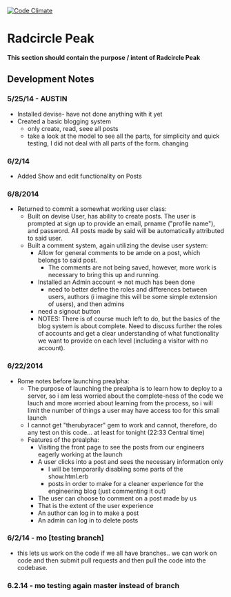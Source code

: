[![Code Climate](https://codeclimate.com/github/radcircle-dev/Peak.png)](https://codeclimate.com/github/radcircle-dev/Peak)

# Radcircle Peak
__This section should contain the purpose / intent of Radcircle Peak__

## Development Notes

### 5/25/14 - AUSTIN
- Installed devise- have not done anything with it yet
- Created a basic blogging system
  - only create, read, seee all posts
  - take a look at the model to see all the parts, for simplicity and quick testing, 
    I did not deal with all parts of the form.  changing

### 6/2/14
- Added Show and edit functionality on Posts
	
### 6/8/2014
- Returned to commit a somewhat working user class:
  - Built on devise User, has ability to create posts. The user is prompted at 
    sign up to provide an email, prname ("profile name"), and password. All posts 
    made by said will be automatically attributed to said user.
  - Built a comment system, again utilizing the devise user system:
	  - Allow for general comments to be amde on a post, which belongs to said post.
		- The comments are not being saved, however, more work is necessary to bring this 
      up and running.
	- Installed an Admin account => not much has been done
		- need to better define the roles and differences between users, authors 
      (i imagine this will be some simple extension of users), and then admins
  	- need a signout button
	- NOTES:
		There is of course much left to do, but the basics of the blog system is about 
    complete. Need to discuss further the roles of accounts and get a clear 
    understanding of what functionality we want to provide on each level (including 
    a visitor with no account).


### 6/22/2014
- Rome notes before launching prealpha:
  - The purpose of launching the prealpha is to learn how to deploy to a server, 
    so i am less worried about the complete-ness of the code we lauch and more 
    worried about learning from the process, so i will limit the number of things 
    a user may have access too for this small launch
  - I cannot get "therubyracer" gem to work and cannot, therefore, do any test on 
    this code... at least for tonight (22:33 Central time)
  - Features of the prealpha:
    - Visiting the front page to see the posts from our engineers eagerly working at the launch
    - A user clicks into a post and sees the necessary information only
      - I will be temporarily disabling some parts of the show.html.erb
      - posts in order to make for a cleaner experience for the engineering blog 
        (just commenting it out)
    - The user can choose to comment on a post made by us
    - That is the extent of the user experience
    - An author can log in to make a post
    - An admin can log in to delete posts

### 6/2/14 - mo [testing branch]
- this lets us work on the code if we all have branches.. we can work on code 
  and then submit pull requests and then pull the code into the codebase.

### 6.2.14 - mo testing again master instead of branch
